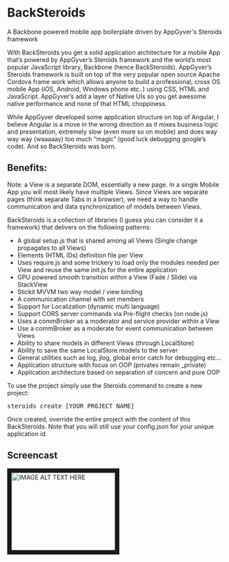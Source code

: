 # BackSteroids
A Backbone powered mobile app boilerplate driven by AppGyver's Steroids framework


With BackSteroids you get a solid application architecture for a mobile App that’s powered by AppGyver’s Steroids framework and the world’s most popular JavaScript library, Backbone (hence BackSteroids).
AppGyver’s Steroids framework is built on top of the very popular open source Apache Cordova frame work which allows anyone to build a professional, cross OS mobile App (iOS, Android, Windows phone etc..)  using CSS, HTML and JavaScript.
AppGyver’s add a layer of Native UIs so you get awesome native performance and none of that HTML choppiness.

While AppGyver developed some application structure on top of Angular, I believe Angular is a move in the wrong direction as it mixes business logic and presentation, extremely slow (even more so on mobile) and does way way way (waaaaay) too much “magic” (good luck debugging google’s code).
And so BackSteroids was born.


Benefits:
------------------------------------------------------------------------

Note: a View is a separate DOM, essentially a new page.
In a single Mobile App you will most likely have multiple Views.
Since Views are separate pages (think separate Tabs in a browser), we need a way to handle communication and data synchronization of models between Views.

BackSteroids is a collection of libraries (I guess you can consider it a framework) that delivers on the following patterns:

-	A global setup.js that is shared among all Views (Single change propagates to all Views)
-	Elements (HTML IDs) definition file per View
-	Uses require.js and some trickery to load only the modules needed per View and reuse the same init.js for the entire application
-	GPU powered smooth transition within a View (Fade / Slide) via StackView
-	Stickit MVVM two way model / view binding
-	A communication channel with set members
-	Support for Localization (dynamic multi language)
-	Support CORS server commands via Pre-flight checks (on node.js)
-	Uses a commBroker as a moderator and service provider within a View
-	Use a commBroker as a moderate for event communication between Views
-	Ability to share models in different Views (through LocalStore)
-	Ability to save the same LocalStore models to the server
-	General utilities such as log, jlog, global error catch for debugging etc…
-	Application structure with focus on OOP (privates remain _private)
-	Application architecture based on separation of concern and pure OOP

To use the project simply use the Steroids command to create a new project:

<pre>
steroids create [YOUR_PROJECT_NAME]
</pre>

Once created, override the entire project with the content of this BackSteroids.
Note that you will still use your config.json for your unique application id.

Screencast
------------------------------------------------------------------------

<a href="http://www.youtube.com/watch?feature=player_embedded&v=YOUTUBE_VIDEO_ID_HERE
" target="_blank"><img src="http://img.youtube.com/vi/YOUTUBE_VIDEO_ID_HERE/0.jpg"
alt="IMAGE ALT TEXT HERE" width="240" height="180" border="10" /></a>